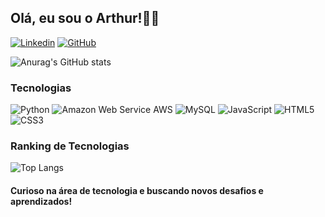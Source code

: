 ## Olá, eu sou o Arthur!🙋‍♂️

[![Linkedin](https://img.shields.io/badge/LinkedIn-0077B5?style=for-the-badge&logo=linkedin&logoColor=white)]("https://www.linkedin.com/in/arthurrmartins/")
[![GitHub](https://img.shields.io/badge/GitHub-100000?style=for-the-badge&logo=github&logoColor=white)]("https://github.com/oarthurrm")

![Anurag's GitHub stats](https://github-readme-stats.vercel.app/api?username=oarthurrm&show_icons=true&theme=dark)

### Tecnologias
<div style="display: inline-block">
    <img src="https://img.shields.io/badge/Python-3776AB?style=for-the-badge&logo=python&logoColor=white" alt="Python" title="Python"/>
    <img src="https://img.shields.io/badge/Amazon_AWS-FF9900?style=for-the-badge&logo=amazonaws&logoColor=white" alt="Amazon Web Service AWS" title="AWS"/>
    <img src="https://img.shields.io/badge/MySQL-005C84?style=for-the-badge&logo=mysql&logoColor=white" alt="MySQL" title="MySQL"/>  
    <img src="https://img.shields.io/badge/JavaScript-F7DF1E?style=for-the-badge&logo=javascript&logoColor=black" alt="JavaScript" title="JavaScript"/>
    <img src="https://img.shields.io/badge/HTML5-E34F26?style=for-the-badge&logo=html5&logoColor=white" alt="HTML5" title="HTML5"/>
    <img src="https://img.shields.io/badge/CSS3-1572B6?style=for-the-badge&logo=css3&logoColor=white" alt="CSS3" title="CSS3"/>
</div>

### Ranking de Tecnologias
![Top Langs](https://github-readme-stats.vercel.app/api/top-langs/?username=oarthurrm&layout=compact)

#### Curioso na área de tecnologia e buscando novos desafios e aprendizados!
